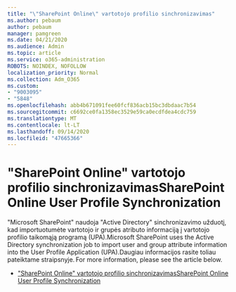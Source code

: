 ```yaml
---
title: "\"SharePoint Online\" vartotojo profilio sinchronizavimas"
ms.author: pebaum
author: pebaum
manager: pamgreen
ms.date: 04/21/2020
ms.audience: Admin
ms.topic: article
ms.service: o365-administration
ROBOTS: NOINDEX, NOFOLLOW
localization_priority: Normal
ms.collection: Adm_O365
ms.custom:
- "9003095"
- "5848"
ms.openlocfilehash: abb4b671091fee60fcf836acb15bc3dbdaac7b54
ms.sourcegitcommit: c6692ce0fa1358ec3529e59ca0ecdfdea4cdc759
ms.translationtype: MT
ms.contentlocale: lt-LT
ms.lasthandoff: 09/14/2020
ms.locfileid: "47665366"
---
```

# <a name="sharepoint-online-user-profile-synchronization"></a><span data-ttu-id="7e9d2-102">"SharePoint Online" vartotojo profilio sinchronizavimas</span><span class="sxs-lookup"><span data-stu-id="7e9d2-102">SharePoint Online User Profile Synchronization</span></span>

<span data-ttu-id="7e9d2-103">"Microsoft SharePoint" naudoja "Active Directory" sinchronizavimo užduotį, kad importuotumėte vartotojo ir grupės atributo informaciją į vartotojo profilio taikomąją programą (UPA).</span><span class="sxs-lookup"><span data-stu-id="7e9d2-103">Microsoft SharePoint uses the Active Directory synchronization job to import user and group attribute information into the User Profile Application (UPA).</span></span><span data-ttu-id="7e9d2-104">Daugiau informacijos rasite toliau pateiktame straipsnyje.</span><span class="sxs-lookup"><span data-stu-id="7e9d2-104"> For more information, please see the article below.</span></span>

- [<span data-ttu-id="7e9d2-105">"SharePoint Online" vartotojo profilio sinchronizavimas</span><span class="sxs-lookup"><span data-stu-id="7e9d2-105">SharePoint Online User Profile Synchronization</span></span>](https://docs.microsoft.com/sharepoint/user-profile-sync)
